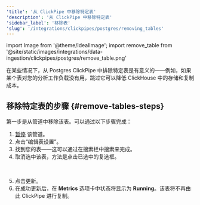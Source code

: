 ```yaml
---
'title': '从 ClickPipe 中移除特定表'
'description': '从 ClickPipe 中移除特定表'
'sidebar_label': '移除表'
'slug': '/integrations/clickpipes/postgres/removing_tables'
---
```


import Image from '@theme/IdealImage';
import remove_table from '@site/static/images/integrations/data-ingestion/clickpipes/postgres/remove_table.png'

在某些情况下，从 Postgres ClickPipe 中排除特定表是有意义的——例如，如果某个表对您的分析工作负载没有用，跳过它可以降低 ClickHouse 中的存储和复制成本。

## 移除特定表的步骤 {#remove-tables-steps}

第一步是从管道中移除该表。可以通过以下步骤完成：

1. [暂停](./pause_and_resume.md) 该管道。
2. 点击“编辑表设置”。
3. 找到您的表——这可以通过在搜索栏中搜索来完成。
4. 取消选中该表，方法是点击已选中的复选框。
<br/>

<Image img={remove_table} border size="md"/>

5. 点击更新。
6. 在成功更新后，在 **Metrics** 选项卡中状态将显示为 **Running**。该表将不再由此 ClickPipe 进行复制。
